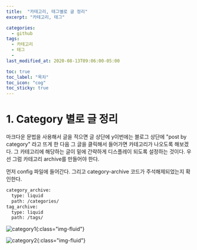 ```yaml
---
title:  "카테고리, 태그별로 글 정리"
excerpt: "카테고리, 태그"

categories:
  - github
tags:
  - 카테고리
  - 태그
  - 
last_modified_at: 2020-08-13T09:06:00-05:00

toc: true
toc_label: "목차"
toc_icon: "cog"
toc_sticky: true
---
```


# 1. Category 별로 글 정리

<p>마크다운 문법을 사용해서 글을 적으면 글 상단에 y이번에는 블로그 상단에 "post by category" 라고 뜨게 한 다음 그 글을 클릭해서 들어가면 카테고리가 나오도록 해보겠다. 그 카테고리에 해당하는 글이 밑에 간략하게 디스플레이 되도록 설정하는 것이다. 우선 그럼 카테고리 archive를 만들어야 한다.</p>

<p>먼저 config 파일에 들어간다. 그리고 category-archive 코드가 주석해제되었는지 확인한다.</p>

```bash
category_archive:
  type: liquid
  path: /categories/
tag_archive:
  type: liquid
  path: /tags/
```


![category1](https://yeonghunko.github.io/assets/img/github-blog-start/category1.png){:class="img-fluid"}

![category2](https://yeonghunko.github.io/assets/img/github-blog-start/category2.png){:class="img-fluid"}


